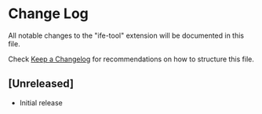 # Change Log

All notable changes to the "ife-tool" extension will be documented in this file.

Check [Keep a Changelog](http://keepachangelog.com/) for recommendations on how to structure this file.

## [Unreleased]

- Initial release